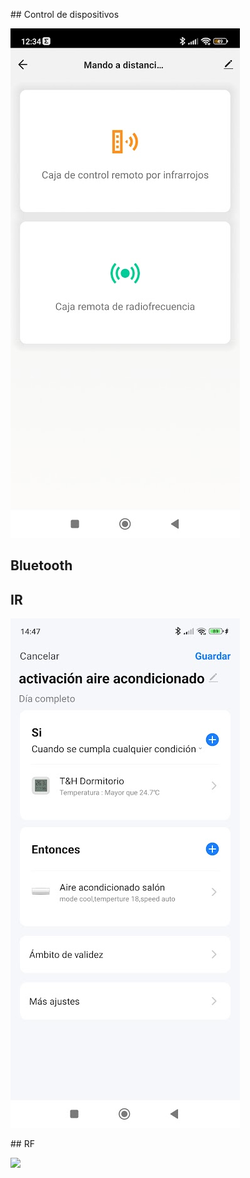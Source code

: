## Control de dispositivos

![](./images/HA_remotro_IR_RF.jpg)

## Bluetooth

## IR

![](./images/HA_tuya_scene.jpeg)

## RF



![](./images/HA_remoto_RF.jpg)
